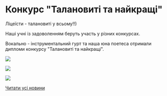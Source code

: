# Конкурс &quot;Талановиті та найкращі&quot;

Ліцеїсти - талановиті у всьому!!)

Наші учні із задоволенням беруть участь у різних конкурсах.

Вокально - інструментальний гурт та наша юна поетеса отримали дипломи конкурсу "Талановиті та найкращі".

![](/images/blog/конкурс-талановиті-та-найкращі/talant3.png)

![](/images/blog/конкурс-талановиті-та-найкращі/talant2.jpg)

![](/images/blog/конкурс-талановиті-та-найкращі/talant1.png)

[Читати усі новини](/news)
